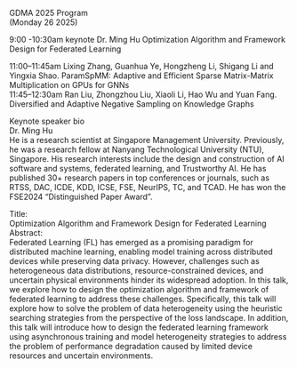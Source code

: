 GDMA 2025 Program  
(Monday 26 2025)

9:00 -10:30am keynote Dr. Ming Hu Optimization Algorithm and Framework Design for Federated Learning

11:00–11:45am Lixing Zhang, Guanhua Ye, Hongzheng Li, Shigang Li and Yingxia Shao. ParamSpMM: Adaptive and Efficient Sparse Matrix-Matrix Multiplication on GPUs for GNNs  
11:45–12:30am Ran Liu, Zhongzhou Liu, Xiaoli Li, Hao Wu and Yuan Fang. Diversified and Adaptive Negative Sampling on Knowledge Graphs

Keynote speaker bio  
  Dr. Ming Hu  
  He is a research scientist at Singapore Management University. Previously, he was a research fellow at Nanyang Technological University (NTU), Singapore. His research interests include the design and construction of AI software and systems, federated learning, and Trustworthy AI. He has published 30+ research papers in top conferences or journals, such as RTSS, DAC, ICDE, KDD, ICSE, FSE, NeurIPS, TC, and TCAD. He has won the FSE2024 “Distinguished Paper Award”.

  Title:  
  Optimization Algorithm and Framework Design for Federated Learning  
  Abstract:  
  Federated Learning (FL) has emerged as a promising paradigm for distributed machine learning, enabling model training across distributed devices while preserving data privacy. However, challenges such as heterogeneous data distributions, resource-constrained devices, and uncertain physical environments hinder its widespread adoption. In this talk, we explore how to design the optimization algorithm and framework of federated learning to address these challenges. Specifically, this talk will explore how to solve the problem of data heterogeneity using the heuristic searching strategies from the perspective of the loss landscape. In addition, this talk will introduce how to design the federated learning framework using asynchronous training and model heterogeneity strategies to address the problem of performance degradation caused by limited device resources and uncertain environments.
